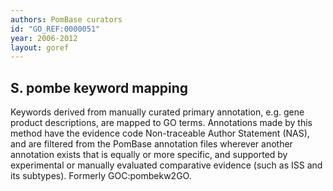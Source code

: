 ```yaml
---
authors: PomBase curators
id: "GO_REF:0000051"
year: 2006-2012
layout: goref
---
```


## S. pombe keyword mapping

Keywords derived from manually curated primary annotation, e.g. gene product descriptions, are mapped to GO terms. Annotations made by this method have the evidence code Non-traceable Author Statement (NAS), and are filtered from the PomBase annotation files wherever another annotation exists that is equally or more specific, and supported by experimental or manually evaluated comparative evidence (such as ISS and its subtypes). Formerly GOC:pombekw2GO.
